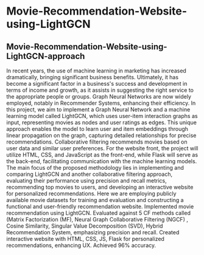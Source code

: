 # Movie-Recommendation-Website-using-LightGCN
## Movie-Recommendation-Website-using-LightGCN-approach
In recent years, the use of machine learning in marketing has increased dramatically, bringing significant business benefits. Ultimately, it has become a significant factor in a business's success and development in terms of income and growth, as it assists in suggesting the right service to the appropriate people or groups. Graph Neural Networks are now widely employed, notably in Recommender Systems, enhancing their efficiency. In this project, we aim to implement a Graph Neural Network and a machine learning model called LightGCN, which uses user-item interaction graphs as input, representing movies as nodes and user ratings as edges. This unique approach enables the model to learn user and item embeddings through linear propagation on the graph, capturing detailed relationships for precise recommendations. Collaborative filtering recommends movies based on user data and similar user preferences. For the website front, the project will utilize HTML, CSS, and JavaScript as the front-end, while Flask will serve as the back-end, facilitating communication with the machine learning models. The main focus of the proposed methodology lies in implementing and comparing LightGCN and another collaborative filtering approach, evaluating their performance using precision and recall metrics, recommending top movies to users, and developing an interactive website for personalized recommendations. Here we are employing publicly available movie datasets for training and evaluation and constructing a functional and user-friendly recommendation website. Implemented movie recommendation using LightGCN. Evaluated against 5 CF methods called (Matrix Factorization (MF), Neural Graph Collaborative Filtering (NGCF) , Cosine Similarity, Singular Value Decomposition (SVD), Hybrid Recommendation System, emphasizing precision and recall. Created interactive website with HTML, CSS, JS, Flask for personalized recommendations, enhancing UX. Achieved 96% accuracy.
